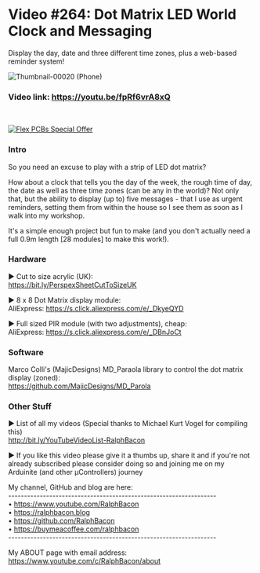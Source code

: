 # Video #264: Dot Matrix LED World Clock and Messaging
Display the day, date and three different time zones, plus a web-based reminder system!  

![Thumbnail-00020 (Phone)](https://user-images.githubusercontent.com/20911308/228219076-c1596a90-9dd2-42cd-8268-100c598bfb88.png)  

### Video link: https://youtu.be/fpRf6vrA8xQ  
<br>  

[![Flex PCBs Special Offer](https://user-images.githubusercontent.com/20911308/226928395-0f7add24-e5ca-4b13-a819-d330ae9f5f77.gif "PCBWay - up to 60% off Flex/Rigid PCBs")](https://pcbway.com/)  

### Intro
So you need an excuse to play with a strip of LED dot matrix? 

How about a clock that tells you the day of the week, the rough time of day, the date as well as three time zones (can be any in the world)? Not only that, but the ability to display (up to) five messages - that I use as urgent reminders, setting them from within the house so I see them as soon as I walk into my workshop.

It's a simple enough project but fun to make (and you don't actually need a full 0.9m length \[28 modules\] to make this work!).

### Hardware
► Cut to size acrylic (UK):  
https://bit.ly/PerspexSheetCutToSizeUK  

► 8 x 8 Dot Matrix display module:  
AliExpress: https://s.click.aliexpress.com/e/_DkyeQYD

► Full sized PIR module (with two adjustments), cheap:  
AliExpress: https://s.click.aliexpress.com/e/_DBnJoCt  

### Software  
Marco Colli's (MajicDesigns) MD_Paraola library to control the dot matrix display (zoned):  
https://github.com/MajicDesigns/MD_Parola  

### Other Stuff
► List of all my videos
(Special thanks to Michael Kurt Vogel for compiling this)  
http://bit.ly/YouTubeVideoList-RalphBacon  

► If you like this video please give it a thumbs up, share it and if you're not already subscribed please consider doing so and joining me on my Arduinite (and other μControllers) journey

My channel, GitHub and blog are here:  
\------------------------------------------------------------------  
• https://www.youtube.com/RalphBacon  
• https://ralphbacon.blog  
• https://github.com/RalphBacon  
• https://buymeacoffee.com/ralphbacon  
\------------------------------------------------------------------

My ABOUT page with email address: https://www.youtube.com/c/RalphBacon/about

